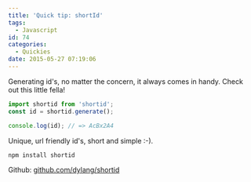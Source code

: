 ```yaml
---
title: 'Quick tip: shortId'
tags:
  - Javascript
id: 74
categories:
  - Quickies
date: 2015-05-27 07:19:06
---
```


Generating id's, no matter the concern, it always comes in handy. Check out this little fella!

<!-- more -->

```javascript
import shortid from 'shortid';
const id = shortid.generate();

console.log(id); // => AcBx2A4
```

Unique, url friendly id's, short and simple :-).

```bash
npm install shortid
```

Github: [github.com/dylang/shortid](https://github.com/dylang/shortid)
